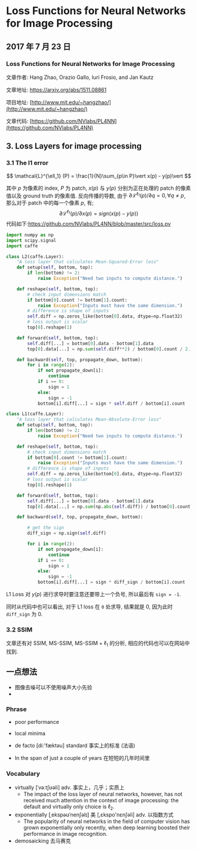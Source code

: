 # Loss Functions for Neural Networks for Image Processing

## 2017 年 7 月 23 日

### Loss Functions for Neural Networks for Image Processing

文章作者: Hang Zhao, Orazio Gallo, Iuri Frosio, and Jan Kautz

文章地址: https://arxiv.org/abs/1511.08861

项目地址: [http://www.mit.edu/~hangzhao/](http://www.mit.edu/~hangzhao/)

文章代码: [https://github.com/NVlabs/PL4NN](https://github.com/NVlabs/PL4NN)



## 3. Loss Layers for image processing

### 3.1 The l1 error

$$
\mathcal{L}^{\ell_1} (P) = \frac{1}{N}\sum_{p\in P}\vert x(p) - y(p)\vert
$$

其中 $p$ 为像素的 index, $P$ 为 patch, $x(p)$ 与 $y(p)$ 分别为正在处理的 patch 的像素值以及 ground truth 的像素值. 反向传播的导数, 由于 $\partial\mathcal{L}^{\ell_1}(p)/\partial q = 0, \forall q\neq p$, 那么对于 patch 中的每一个像素 $p$, 有;
$$
\partial\mathcal{L}^{\ell_1}(p)/\partial x(p) = sign\left(x\left(p\right) - y\left(p\right)\right)
$$
代码如下:https://github.com/NVlabs/PL4NN/blob/master/src/loss.py

```python
import numpy as np
import scipy.signal
import caffe

class L2(caffe.Layer):
    "A loss layer that calculates Mean-Squared-Error loss"
    def setup(self, bottom, top):
        if len(bottom) != 2:
            raise Exception("Need two inputs to compute distance.")

    def reshape(self, bottom, top):
        # check input dimensions match
        if bottom[0].count != bottom[1].count:
            raise Exception("Inputs must have the same dimension.")
        # difference is shape of inputs
        self.diff = np.zeros_like(bottom[0].data, dtype=np.float32)
        # loss output is scalar
        top[0].reshape(1)

    def forward(self, bottom, top):
        self.diff[...] = bottom[0].data - bottom[1].data
        top[0].data[...] = np.sum(self.diff**2) / bottom[0].count / 2.

    def backward(self, top, propagate_down, bottom):
        for i in range(2):
            if not propagate_down[i]:
                continue
            if i == 0:
                sign = 1
            else:
                sign = -1
            bottom[i].diff[...] = sign * self.diff / bottom[i].count

class L1(caffe.Layer):
    "A loss layer that calculates Mean-Absolute-Error loss"
    def setup(self, bottom, top):
        if len(bottom) != 2:
            raise Exception("Need two inputs to compute distance.")

    def reshape(self, bottom, top):
        # check input dimensions match
        if bottom[0].count != bottom[1].count:
            raise Exception("Inputs must have the same dimension.")
        # difference is shape of inputs
        self.diff = np.zeros_like(bottom[0].data, dtype=np.float32)
        # loss output is scalar
        top[0].reshape(1)

    def forward(self, bottom, top):
        self.diff[...] = bottom[0].data - bottom[1].data
        top[0].data[...] = np.sum(np.abs(self.diff)) / bottom[0].count

    def backward(self, top, propagate_down, bottom):

	    # get the sign
        diff_sign = np.sign(self.diff)

        for i in range(2):
            if not propagate_down[i]:
                continue
            if i == 0:
                sign = 1
            else:
                sign = -1
            bottom[i].diff[...] = sign * diff_sign / bottom[i].count 
```

L1 Loss 对 $y(p)$ 进行求导时要注意还要带上一个负号, 所以最后有 `sign = -1`.

同时从代码中也可以看出, 对于 L1 loss 在 `0` 处求导, 结果就是 0, 因为此时 `diff_sign` 为 0.

### 3.2 SSIM

文章还有对 SSIM, MS-SSIM, MS-SSIM + $\ell_1$ 的分析, 相应的代码也可以在网站中找到.



## 一点想法

+   图像去噪可以不使用噪声大小先验
+   ​

### Phrase

+   poor performance
+   local minima


+   de facto [di:'fæktəu] standard   事实上的标准 (法语)
+   In the span of just a couple of years 在短短的几年时间里

### Vocabulary 

+   virtually  [ˈvəːtʃʊəli]   adv. 事实上，几乎；实质上
    -   The impact of the loss layer of neural networks, however, has not received much attention in the context of image processing: the default and virtually only choice is $\ell_2$.
+   exponentially  [ˌekspəʊˈnenʃəlɪ]  美 [,ɛkspo'nɛnʃəli]  adv. 以指数方式
    -   The popularity of neural networks in the field of computer vision has grown exponentially only recently, when deep learning boosted their performance in image recognition.
+   demosaicking  去马赛克